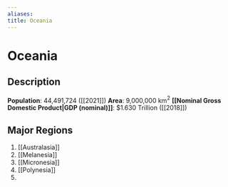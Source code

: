 ```yaml
---
aliases:
title: Oceania
---
```

# Oceania
## Description
**Population**: 44,491,724 ([[2021]])
**Area**: 9,000,000 km$^2$
**[[Nominal Gross Domestic Product|GDP (nominal)]]**: $1.630 Trillion ([[2018]])



## Major Regions
1. [[Australasia]]
2. [[Melanesia]]
3. [[Micronesia]]
4. [[Polynesia]]
5. 